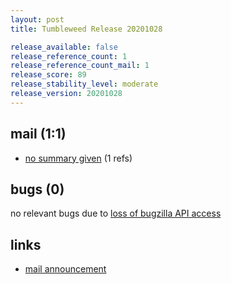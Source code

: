 ```yaml
---
layout: post
title: Tumbleweed Release 20201028

release_available: false
release_reference_count: 1
release_reference_count_mail: 1
release_score: 89
release_stability_level: moderate
release_version: 20201028
---
```


## mail (1:1)

- [no summary given](https://github.com/boombatower/tumbleweed-review/issues/10) (1 refs)

## bugs (0)

<!--more-->

no relevant bugs due to [loss of bugzilla API access](https://bugzilla.opensuse.org/show_bug.cgi?id=1157722)



## links

- [mail announcement](https://github.com/boombatower/tumbleweed-review/issues/10)
